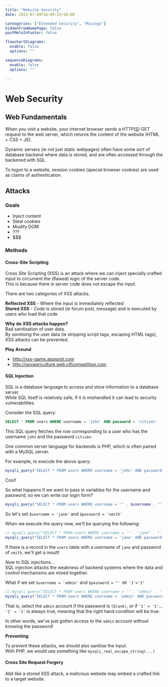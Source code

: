 ```yaml
---
title: "Website Security"
date: 2019-07-09T18:09:21+10:00

cateogories: ["Extended Security", "Musings"]
hiddenFromHomePage: false
postMetaInFooter: false

flowchartDiagrams:
  enable: false
  options: ""

sequenceDiagrams: 
  enable: false
  options: ""

---
```


# Web Security

## Web Fundamentals

When you visit a website, your internet browser sends a HTTP([S](https://featherbear.github.io/UNSW-COMP6441/blog/post/lightning-talk-http-https-security/)) GET request to the web server, which returns the content of the website (HTML + CSS + JS).

Dynamic servers (ie not just static webpages) often have some sort of database backend where data is stored, and are often accessed through the backened with SQL.

To logon to a website, session cookies (special browser cookies) are used as claims of authentication.

## Attacks

### Goals

* Inject content
* Steal cookies
* Modify DOM
* ???
* $$$

### Methods

#### Cross-Site Scripting

Cross Site Scripting (XSS) is an attack where we can inject specially crafted input to circument the (flawed) logic of the server code.  
This is because there is server code does not escape the input.

There are two categories of XSS attacks.

**Reflected XSS** - Where the input is immediately reflected  
**Stored XSS** - Code is stored (ie forum post, message) and is executed by users who load that code

**Why do XSS attacks happen?**  
Bad sanitisation of user data.  
By _sanitising_ the user data (ie stripping script tags, escaping HTML tags), XSS attacks can be prevented.

**Play Around**  

* http://xss-game.appspot.com
* http://govagriculture.web.ctfcompetition.com


#### SQL Injection

SQL is a database language to access and store information to a database server.  
While SQL itself is relatively safe, if it is mishandled it can lead to security vulnerabilities.

Consider the SQL query:
```sql
SELECT * FROM users WHERE username = 'john' AND password = 'citizen'
```
This SQL query fetches the row corresponding to a user who has the username `john` and the password `citizen`.

One common server language for backends is PHP, which is often paired with a MySQL server.  

For example, to execute the above query:
```php
mysqli_query("SELECT * FROM users WHERE username = 'john' AND password = 'citizen'");
```

Cool!

So what happens if we want to pass in variables for the username and password, so we can write our login form?

```php
mysqli_query("SELECT * FROM users WHERE username = '" . $username . "' AND password = '" . $password . "'");
```

So let's set `$username = 'jane'` and `$password = 'smith'`

When we execute the query now, we'll be querying the following:
```php
// mysqli_query("SELECT * FROM users WHERE username = '" . "jane" . "' AND password = '" . "smith" . "'");
mysqli_query("SELECT * FROM users WHERE username = 'jane' AND password = 'smith'");
```

If there is a record in the `users` table with a username of `jane` and password of `smith`, we'll get a result!

_Now to SQL injections..._  
SQL injection attacks the weakness of backend systems where the data and control mechanisms are mixed together.

What if we set `$username = 'admin'` and `$password = "' OR '1'='1"`

```php
// mysqli_query("SELECT * FROM users WHERE username = '" . "admin" . "' AND password = '" . "' OR '1'='1" . "'");
mysqli_query("SELECT * FROM users WHERE username = 'admin' AND password = '' OR '1'='1'");
```
That is, select the `admin` account if the password is `(blank)`, or if `'1' = '1'`...  
`'1' = '1'` is always true, meaning that the right hand condition will be true.  

In other words, we've just gotten access to the `admin` account without knowing the password!

**Preventing**  

To prevent these attacks, we should also sanitise the input.  
With PHP, we would use something like `mysqli_real_escape_string(...)`

#### Cross Site Request Forgery

Abit like a stored XSS attack, a malicious website may embed a crafted link to a target website.
